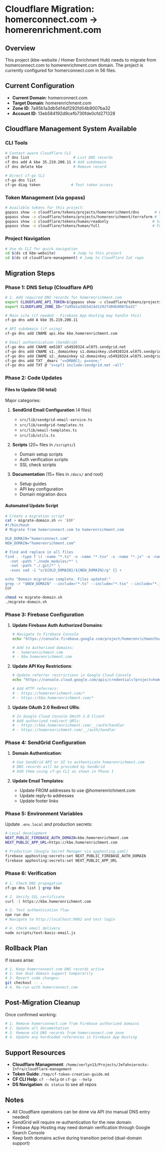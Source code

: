# Cloudflare Migration: homerconnect.com → homerenrichment.com

## Overview
This project (kbe-website / Homer Enrichment Hub) needs to migrate from homerconnect.com to homerenrichment.com domain. The project is currently configured for homerconnect.com in 56 files.

## Current Configuration
- **Current Domain**: homerconnect.com
- **Target Domain**: homerenrichment.com
- **Zone ID**: 7a95b1a3db5d14d1292fd04b9007ba32
- **Account ID**: 13eb584192d9cefb730fde0cfd271328

## Cloudflare Management System Available

### CLI Tools
```bash
# Context-aware Cloudflare CLI
cf dns list                    # List DNS records
cf dns add A kbe 35.219.200.11 # Add subdomain
cf dns delete kbe              # Remove record

# Direct cf-go CLI
cf-go dns list
cf-go diag token              # Test token access
```

### Token Management (via gopass)
```bash
# Available tokens for this project:
gopass show -o cloudflare/tokens/projects/homerenrichment/dns       # DNS management
gopass show -o cloudflare/tokens/projects/homerenrichment/terraform # Terraform
gopass show -o cloudflare/tokens/human/readonly                    # Safe read-only
gopass show -o cloudflare/tokens/human/full                        # Full access
```

### Project Navigation
```bash
# Use ds CLI for quick navigation
cd $(ds cd kbe-website)        # Jump to this project
cd $(ds cd cloudflare-management) # Jump to Cloudflare IaC repo
```

## Migration Steps

### Phase 1: DNS Setup (Cloudflare API)
```bash
# 1. Add required DNS records for homerenrichment.com
export CLOUDFLARE_API_TOKEN=$(gopass show -o cloudflare/tokens/projects/homerenrichment/dns)
export CLOUDFLARE_ZONE_ID="7a95b1a3db5d14d1292fd04b9007ba32"

# Main site (if needed - Firebase App Hosting may handle this)
cf-go dns add A kbe 35.219.200.11

# API subdomain (if using)
cf-go dns add CNAME api.kbe kbe.homerenrichment.com

# Email authentication (SendGrid)
cf-go dns add CNAME em5187 u54920324.wl075.sendgrid.net
cf-go dns add CNAME s1._domainkey s1.domainkey.u54920324.wl075.sendgrid.net
cf-go dns add CNAME s2._domainkey s2.domainkey.u54920324.wl075.sendgrid.net
cf-go dns add TXT _dmarc "v=DMARC1; p=none;"
cf-go dns add TXT @ "v=spf1 include:sendgrid.net ~all"
```

### Phase 2: Code Updates

#### Files to Update (56 total)
Major categories:
1. **SendGrid Email Configuration** (4 files)
   - `src/lib/sendgrid-email-service.ts`
   - `src/lib/sendgrid-templates.ts`
   - `src/lib/email-templates.ts`
   - `src/lib/utils.ts`

2. **Scripts** (20+ files in `/scripts/`)
   - Domain setup scripts
   - Auth verification scripts
   - SSL check scripts

3. **Documentation** (15+ files in `/docs/` and root)
   - Setup guides
   - API key configuration
   - Domain migration docs

#### Automated Update Script
```bash
# Create a migration script
cat > migrate-domain.sh << 'EOF'
#!/bin/bash
# Migrate from homerconnect.com to homerenrichment.com

OLD_DOMAIN="homerconnect.com"
NEW_DOMAIN="homerenrichment.com"

# Find and replace in all files
find . -type f \( -name "*.ts" -o -name "*.tsx" -o -name "*.js" -o -name "*.jsx" -o -name "*.md" -o -name "*.sh" \) \
  -not -path "./node_modules/*" \
  -not -path "./.git/*" \
  -exec sed -i "s/${OLD_DOMAIN}/${NEW_DOMAIN}/g" {} +

echo "Domain migration complete. Files updated:"
grep -r "$NEW_DOMAIN" --include="*.ts" --include="*.tsx" --include="*.js" --include="*.md" | wc -l
EOF

chmod +x migrate-domain.sh
./migrate-domain.sh
```

### Phase 3: Firebase Configuration

1. **Update Firebase Auth Authorized Domains**:
   ```bash
   # Navigate to Firebase Console
   echo "https://console.firebase.google.com/project/homerenrichmenthub/authentication/settings"
   
   # Add to Authorized domains:
   # - homerenrichment.com
   # - kbe.homerenrichment.com
   ```

2. **Update API Key Restrictions**:
   ```bash
   # Update referrer restrictions in Google Cloud Console
   echo "https://console.cloud.google.com/apis/credentials?project=homerenrichmenthub"
   
   # Add HTTP referrers:
   # - https://homerenrichment.com/*
   # - https://kbe.homerenrichment.com/*
   ```

3. **Update OAuth 2.0 Redirect URIs**:
   ```bash
   # In Google Cloud Console OAuth 2.0 Client
   # Add authorized redirect URIs:
   # - https://kbe.homerenrichment.com/__/auth/handler
   # - https://homerenrichment.com/__/auth/handler
   ```

### Phase 4: SendGrid Configuration

1. **Domain Authentication**:
   ```bash
   # Use SendGrid API or UI to authenticate homerenrichment.com
   # DNS records will be provided by SendGrid
   # Add them using cf-go CLI as shown in Phase 1
   ```

2. **Update Email Templates**:
   - Update FROM addresses to use @homerenrichment.com
   - Update reply-to addresses
   - Update footer links

### Phase 5: Environment Variables

Update `.env.local` and production secrets:
```bash
# Local development
NEXT_PUBLIC_FIREBASE_AUTH_DOMAIN=kbe.homerenrichment.com
NEXT_PUBLIC_APP_URL=https://kbe.homerenrichment.com

# Production (Google Secret Manager via apphosting.yaml)
firebase apphosting:secrets:set NEXT_PUBLIC_FIREBASE_AUTH_DOMAIN
firebase apphosting:secrets:set NEXT_PUBLIC_APP_URL
```

### Phase 6: Verification

```bash
# 1. Check DNS propagation
cf-go dns list | grep kbe

# 2. Verify SSL certificate
curl -I https://kbe.homerenrichment.com

# 3. Test authentication flow
npm run dev
# Navigate to http://localhost:9002 and test login

# 4. Check email delivery
node scripts/test-basic-email.js
```

## Rollback Plan

If issues arise:
```bash
# 1. Keep homerconnect.com DNS records active
# 2. Use dual-domain support temporarily
# 3. Revert code changes:
git checkout -- .
# 4. Re-run with homerconnect.com
```

## Post-Migration Cleanup

Once confirmed working:
```bash
# 1. Remove homerconnect.com from Firebase authorized domains
# 2. Update all documentation
# 3. Remove old DNS records from homerconnect.com zone
# 4. Update any hardcoded references in Firebase App Hosting
```

## Support Resources

- **Cloudflare Management**: `/home/verlyn13/Projects/Jefahnierocks-Infra/cloudflare-management`
- **Token Guide**: `/tmp/cf-token-creation-guide.md`
- **CF CLI Help**: `cf --help` or `cf-go --help`
- **DS Navigation**: `ds status` to see all repos

## Notes

- All Cloudflare operations can be done via API (no manual DNS entry needed)
- SendGrid will require re-authentication for the new domain
- Firebase App Hosting may need domain verification through Google Search Console
- Keep both domains active during transition period (dual-domain support)